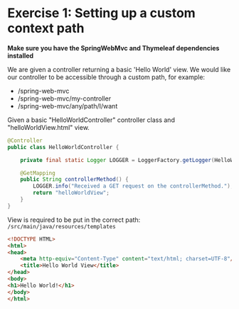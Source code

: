 # Exercise 1: Setting up a custom context path

**Make sure you have the SpringWebMvc and Thymeleaf dependencies installed**

We are given a controller returning a basic 'Hello World' view. We would like our controller to be accessible through a custom path, for example:

* /spring-web-mvc
* /spring-web-mvc/my-controller
* /spring-web-mvc/any/path/I/want

Given a basic "HelloWorldController" controller class and "helloWorldView.html" view.

```java
@Controller
public class HelloWorldController {

    private final static Logger LOGGER = LoggerFactory.getLogger(HelloWorldController.class);

    @GetMapping
    public String controllerMethod() {
        LOGGER.info("Received a GET request on the controllerMethod.");
        return "helloWorldView";
    }
}
```

View is required to be put in the correct path: `/src/main/java/resources/templates`

```html
<!DOCTYPE HTML>
<html>
<head>
    <meta http-equiv="Content-Type" content="text/html; charset=UTF-8"/>
    <title>Hello World View</title>
</head>
<body>
<h1>Hello World!</h1>
</body>
</html>
```

